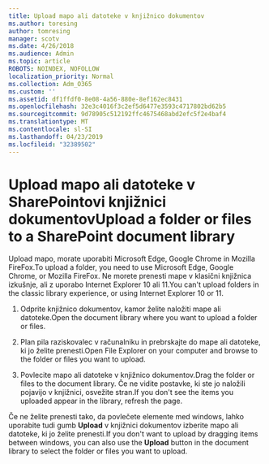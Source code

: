 ```yaml
---
title: Upload mapo ali datoteke v knjižnico dokumentov
ms.author: toresing
author: tomresing
manager: scotv
ms.date: 4/26/2018
ms.audience: Admin
ms.topic: article
ROBOTS: NOINDEX, NOFOLLOW
localization_priority: Normal
ms.collection: Adm_O365
ms.custom: ''
ms.assetid: df1ffdf0-8e08-4a56-880e-8ef162ec8431
ms.openlocfilehash: 32e3c4016f3c2ef5d6477e3593c4717802bd62b5
ms.sourcegitcommit: 9d78905c512192ffc4675468abd2efc5f2e4baf4
ms.translationtype: MT
ms.contentlocale: sl-SI
ms.lasthandoff: 04/23/2019
ms.locfileid: "32389502"
---
```

# <a name="upload-a-folder-or-files-to-a-sharepoint-document-library"></a><span data-ttu-id="80a76-102">Upload mapo ali datoteke v SharePointovi knjižnici dokumentov</span><span class="sxs-lookup"><span data-stu-id="80a76-102">Upload a folder or files to a SharePoint document library</span></span>

<span data-ttu-id="80a76-103">Upload mapo, morate uporabiti Microsoft Edge, Google Chrome in Mozilla FireFox.</span><span class="sxs-lookup"><span data-stu-id="80a76-103">To upload a folder, you need to use Microsoft Edge, Google Chrome, or Mozilla FireFox.</span></span> <span data-ttu-id="80a76-104">Ne morete prenesti mape v klasični knjižnica izkušnje, ali z uporabo Internet Explorer 10 ali 11.</span><span class="sxs-lookup"><span data-stu-id="80a76-104">You can't upload folders in the classic library experience, or using Internet Explorer 10 or 11.</span></span>
  
1. <span data-ttu-id="80a76-105">Odprite knjižnico dokumentov, kamor želite naložiti mape ali datoteke.</span><span class="sxs-lookup"><span data-stu-id="80a76-105">Open the document library where you want to upload a folder or files.</span></span>
    
2. <span data-ttu-id="80a76-106">Plan pila raziskovalec v računalniku in prebrskajte do mape ali datoteke, ki jo želite prenesti.</span><span class="sxs-lookup"><span data-stu-id="80a76-106">Open File Explorer on your computer and browse to the folder or files you want to upload.</span></span>
    
3. <span data-ttu-id="80a76-107">Povlecite mapo ali datoteke v knjižnico dokumentov.</span><span class="sxs-lookup"><span data-stu-id="80a76-107">Drag the folder or files to the document library.</span></span> <span data-ttu-id="80a76-108">Če ne vidite postavke, ki ste jo naložili pojavijo v knjižnici, osvežite stran.</span><span class="sxs-lookup"><span data-stu-id="80a76-108">If you don't see the items you uploaded appear in the library, refresh the page.</span></span> 
    
<span data-ttu-id="80a76-109">Če ne želite prenesti tako, da povlečete elemente med windows, lahko uporabite tudi gumb **Upload** v knjižnici dokumentov izberite mapo ali datoteke, ki jo želite prenesti.</span><span class="sxs-lookup"><span data-stu-id="80a76-109">If you don't want to upload by dragging items between windows, you can also use the **Upload** button in the document library to select the folder or files you want to upload.</span></span> 
  

